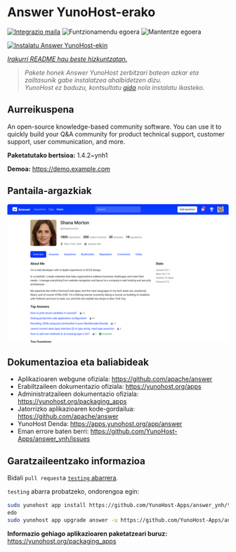 <!--
Ohart ongi: README hau automatikoki sortu da <https://github.com/YunoHost/apps/tree/master/tools/readme_generator>ri esker
EZ editatu eskuz.
-->

# Answer YunoHost-erako

[![Integrazio maila](https://apps.yunohost.org/badge/integration/answer)](https://ci-apps.yunohost.org/ci/apps/answer/)
![Funtzionamendu egoera](https://apps.yunohost.org/badge/state/answer)
![Mantentze egoera](https://apps.yunohost.org/badge/maintained/answer)

[![Instalatu Answer YunoHost-ekin](https://install-app.yunohost.org/install-with-yunohost.svg)](https://install-app.yunohost.org/?app=answer)

*[Irakurri README hau beste hizkuntzatan.](./ALL_README.md)*

> *Pakete honek Answer YunoHost zerbitzari batean azkar eta zailtasunik gabe instalatzea ahalbidetzen dizu.*  
> *YunoHost ez baduzu, kontsultatu [gida](https://yunohost.org/install) nola instalatu ikasteko.*

## Aurreikuspena

An open-source knowledge-based community software. You can use it to quickly build your Q&A community for product technical support, customer support, user communication, and more.


**Paketatutako bertsioa:** 1.4.2~ynh1

**Demoa:** <https://demo.example.com>

## Pantaila-argazkiak

![Answer(r)en pantaila-argazkia](./doc/screenshots/screenshot.png)

## Dokumentazioa eta baliabideak

- Aplikazioaren webgune ofiziala: <https://github.com/apache/answer>
- Erabiltzaileen dokumentazio ofiziala: <https://yunohost.org/apps>
- Administratzaileen dokumentazio ofiziala: <https://yunohost.org/packaging_apps>
- Jatorrizko aplikazioaren kode-gordailua: <https://github.com/apache/answer>
- YunoHost Denda: <https://apps.yunohost.org/app/answer>
- Eman errore baten berri: <https://github.com/YunoHost-Apps/answer_ynh/issues>

## Garatzaileentzako informazioa

Bidali `pull request`a [`testing` abarrera](https://github.com/YunoHost-Apps/answer_ynh/tree/testing).

`testing` abarra probatzeko, ondorengoa egin:

```bash
sudo yunohost app install https://github.com/YunoHost-Apps/answer_ynh/tree/testing --debug
edo
sudo yunohost app upgrade answer -u https://github.com/YunoHost-Apps/answer_ynh/tree/testing --debug
```

**Informazio gehiago aplikazioaren paketatzeari buruz:** <https://yunohost.org/packaging_apps>
